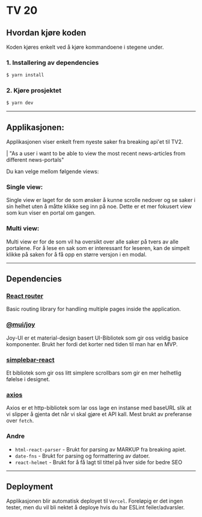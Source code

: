 # TV 20

## Hvordan kjøre koden

Koden kjøres enkelt ved å kjøre kommandoene i stegene under.

### 1. Installering av dependencies

```bash
$ yarn install
```

### 2. Kjøre prosjektet

```bash
$ yarn dev
```

---

## Applikasjonen:

Applikasjonen viser enkelt frem nyeste saker fra breaking api'et til TV2.

| "As a user i want to be able to view the most recent news-articles from different news-portals"

Du kan velge mellom følgende views:

### Single view:

Single view er laget for de som ønsker å kunne scrolle nedover og se saker i sin helhet uten å måtte klikke seg inn på noe. Dette er et mer fokusert view som kun viser en portal om gangen.

### Multi view:

Multi view er for de som vil ha oversikt over alle saker på tvers av alle portalene. For å lese en sak som er interessant for leseren, kan de simpelt klikke på saken for å få opp en større versjon i en modal.

---

## Dependencies

### [React router](https://reactrouter.com/en/main)

Basic routing library for handling multiple pages inside the application.

### [@mui/joy](https://mui.com/joy-ui/getting-started/overview/)

Joy-UI er et material-design basert UI-Bibliotek som gir oss veldig basice komponenter. Brukt her fordi det korter ned tiden til man har en MVP.

### [simplebar-react](https://www.npmjs.com/package/simplebar-react)

Et bibliotek som gir oss litt simplere scrollbars som gir en mer helhetlig følelse i designet.

### [axios](https://axios-http.com/docs/intro)

Axios er et http-bibliotek som lar oss lage en instanse med baseURL slik at vi slipper å gjenta det når vi skal gjøre et API kall. Mest brukt av preferanse over `fetch`.

### Andre

- `html-react-parser` - Brukt for parsing av MARKUP fra breaking apiet.
- `date-fns` - Brukt for parsing og formattering av datoer.
- `react-helmet` - Brukt for å få lagt til tittel på hver side for bedre SEO

---

## Deployment

Applikasjonen blir automatisk deployet til `Vercel`. Foreløpig er det ingen tester, men du vil bli nektet å deploye hvis du har ESLint feiler/advarsler.
